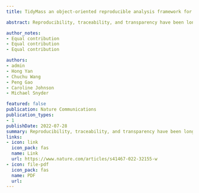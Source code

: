 ```yaml
---
title: TidyMass an object-oriented reproducible analysis framework for LC–MS data

abstract: Reproducibility, traceability, and transparency have been long-standing issues for metabolomics data analysis. Multiple tools have been developed, but limitations still exist. Here, we present the tidyMass project (https://www.tidymass.org/), a comprehensive R-based computational framework that can achieve the traceable, shareable, and reproducible workflow needs of data processing and analysis for LC-MS-based untargeted metabolomics. TidyMass is an ecosystem of R packages that share an underlying design philosophy, grammar, and data structure, which provides a comprehensive, reproducible, and object-oriented computational framework. The modular architecture makes tidyMass a highly flexible and extensible tool, which other users can improve and integrate with other tools to customize their own pipeline.

author_notes:
- Equal contribution
- Equal contribution
- Equal contribution

authors:
- admin
- Hong Yan
- Chuchu Wang
- Peng Gao
- Caroline Johnson
- Michael Snyder

featured: false
publication: Nature Communications
publication_types:
- 1
publishDate: 2022-07-28
summary: Reproducibility, traceability, and transparency have been long-standing issues for metabolomics data analysis. Multiple tools have been developed, but limitations still exist. Here, we present the tidyMass project (https://www.tidymass.org/), a comprehensive R-based computational framework that can achieve the traceable, shareable, and reproducible workflow needs of data processing and analysis for LC-MS-based untargeted metabolomics. TidyMass is an ecosystem of R packages that share an underlying design philosophy, grammar, and data structure, which provides a comprehensive, reproducible, and object-oriented computational framework. The modular architecture makes tidyMass a highly flexible and extensible tool, which other users can improve and integrate with other tools to customize their own pipeline.
links:
- icon: link
  icon_pack: fas
  name: Link
  url: https://www.nature.com/articles/s41467-022-32155-w
- icon: file-pdf
  icon_pack: fas
  name: PDF
  url: 
---
```

